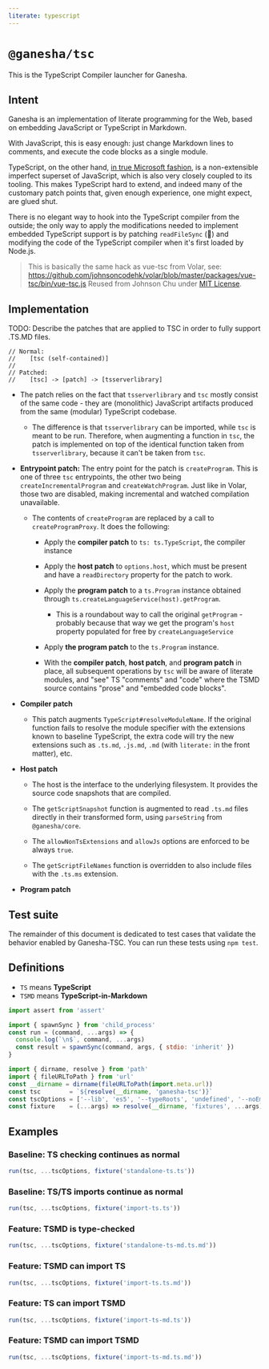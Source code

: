 ```yaml
---
literate: typescript
---
```


# `@ganesha/tsc`

This is the TypeScript Compiler launcher for Ganesha.

## Intent

Ganesha is an implementation of literate programming for the Web,
based on embedding JavaScript or TypeScript in Markdown.

With JavaScript, this is easy enough: just change Markdown lines to
comments, and execute the code blocks as a single module.

TypeScript, on the other hand, [in true Microsoft fashion](https://en.wikipedia.org/wiki/Embrace,_extend,_and_extinguish),
is a non-extensible imperfect superset of JavaScript, which is also very closely coupled
to its tooling. This makes TypeScript hard to extend, and indeed many of the customary
patch points that, given enough experience, one might expect, are glued shut.

There is no elegant way to hook into the TypeScript compiler from the outside; the only way to
apply the modifications needed to implement embedded TypeScript support is by patching
`readFileSync` (🤯) and modifying the code of the TypeScript compiler when it's first loaded
by Node.js.

> This is basically the same hack as vue-tsc from Volar, see: https://github.com/johnsoncodehk/volar/blob/master/packages/vue-tsc/bin/vue-tsc.js
> Reused from Johnson Chu under [MIT License](https://raw.githubusercontent.com/johnsoncodehk/volar/master/packages/vue-tsc/LICENSE).

## Implementation

TODO: Describe the patches that are applied to TSC in order to fully support .TS.MD files.

```
// Normal:
//    [tsc (self-contained)]
// 
// Patched:
//    [tsc] -> [patch] -> [tsserverlibrary]
```

* The patch relies on the fact that `tsserverlibrary` and `tsc` mostly consist of the same code -
  they are (monolithic) JavaScript artifacts produced from the same (modular) TypeScript codebase.

  * The difference is that `tsserverlibrary` can be imported, while `tsc` is meant to be run.
    Therefore, when augmenting a function in `tsc`, the patch is implemented on top of the 
    identical function taken from `tsserverlibrary`, because it can't be taken from `tsc`.

* **Entrypoint patch:** The entry point for the patch is `createProgram`.
  This is one of three `tsc` entrypoints, the other two being `createIncrementalProgram`
  and `createWatchProgram`. Just like in Volar, those two are disabled, making incremental
  and watched compilation unavailable.

  * The contents of `createProgram` are replaced by a call to `createProgramProxy`.
    It does the following:

    * Apply the **compiler patch** to `ts: ts.TypeScript`, the compiler instance

    * Apply the **host patch** to `options.host`, which must be present and have
      a `readDirectory` property for the patch to work.

    * Apply the **program patch** to a `ts.Program` instance obtained through
      `ts.createLanguageService(host).getProgram`.

      * This is a roundabout way to call the original `getProgram` - probably because
        that way we get the program's `host` property populated for free by `createLanguageService`

    * Apply **the program patch** to the `ts.Program` instance.

    * With the **compiler patch**, **host patch**, and **program patch** in place,
      all subsequent operations by `tsc` will be aware of literate modules, and "see"
      TS "comments" and "code" where the TSMD source contains "prose" and "embedded code blocks".

* **Compiler patch**

  * This patch augments `TypeScript#resolveModuleName`. If the original function
    fails to resolve the module specifier with the extensions known to baseline TypeScript,
    the extra code will try the new extensions such as `.ts.md`, `.js.md`, `.md`
    (with `literate:` in the front matter), etc.

* **Host patch**

  * The host is the interface to the underlying filesystem.
    It provides the source code snapshots that are compiled.

  * The `getScriptSnapshot` function is augmented to read `.ts.md` files
    directly in their transformed form, using `parseString` from `@ganesha/core`.

  * The `allowNonTsExtensions` and `allowJs` options are enforced to be always `true`.

  * The `getScriptFileNames` function is overridden to also include files with
    the `.ts.ms` extension. 

* **Program patch**

## Test suite

The remainder of this document is dedicated to test cases that validate the
behavior enabled by Ganesha-TSC. You can run these tests using `npm test`.

## Definitions

* `TS` means **TypeScript**
* `TSMD` means **TypeScript-in-Markdown**

```javascript
import assert from 'assert'

import { spawnSync } from 'child_process'
const run = (command, ...args) => {
  console.log(`\n$`, command, ...args)
  const result = spawnSync(command, args, { stdio: 'inherit' })
}

import { dirname, resolve } from 'path'
import { fileURLToPath } from 'url'
const __dirname = dirname(fileURLToPath(import.meta.url))
const tsc        = `${resolve(__dirname, 'ganesha-tsc')}`
const tscOptions = ['--lib', 'es5', '--typeRoots', 'undefined', '--noEmit']
const fixture    = (...args) => resolve(__dirname, 'fixtures', ...args)
```

## Examples

### Baseline: TS checking continues as normal

```javascript
run(tsc, ...tscOptions, fixture('standalone-ts.ts'))
```

### Baseline: TS/TS imports continue as normal

```javascript
run(tsc, ...tscOptions, fixture('import-ts.ts'))
```

### Feature: TSMD is type-checked

```javascript
run(tsc, ...tscOptions, fixture('standalone-ts-md.ts.md'))
```

### Feature: TSMD can import TS

```javascript
run(tsc, ...tscOptions, fixture('import-ts.ts.md'))
```

### Feature: TS can import TSMD

```javascript
run(tsc, ...tscOptions, fixture('import-ts-md.ts'))
```

### Feature: TSMD can import TSMD

```javascript
run(tsc, ...tscOptions, fixture('import-ts-md.ts.md'))
```
